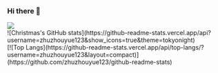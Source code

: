 ### Hi there 👋
<div aligh="center"><img src="https://quotes-github-readme.vercel.app/api?type=horizontal&theme=dark" /></br>
![Christmas's GitHub stats](https://github-readme-stats.vercel.app/api?username=zhuzhouyue123&show_icons=true&theme=tokyonight)
<br>
[![Top Langs](https://github-readme-stats.vercel.app/api/top-langs/?username=zhuzhouyue123&layout=compact)](https://github.com/zhuzhouyue123/github-readme-stats)

<!--
**zhuzhouyue123/zhuzhouyue123** is a ✨ _special_ ✨ repository because its `README.md` (this file) appears on your GitHub profile.

Here are some ideas to get you started:

- 🔭 I’m currently working on ...
- 🌱 I’m currently learning ...
- 👯 I’m looking to collaborate on ...
- 🤔 I’m looking for help with ...
- 💬 Ask me about ...
- 📫 How to reach me: ...
- 😄 Pronouns: ...
- ⚡ Fun fact: ...
-->
